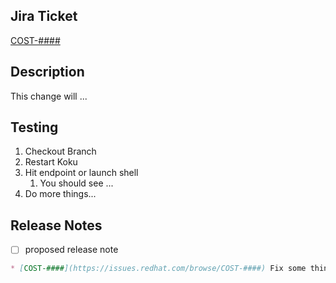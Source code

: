 ## Jira Ticket

[COST-####](https://issues.redhat.com/browse/COST-####)

## Description

This change will ...

## Testing

1. Checkout Branch
2. Restart Koku
3. Hit endpoint or launch shell
    1. You should see ...
4. Do more things...

## Release Notes
- [ ] proposed release note

```markdown
* [COST-####](https://issues.redhat.com/browse/COST-####) Fix some things
```
